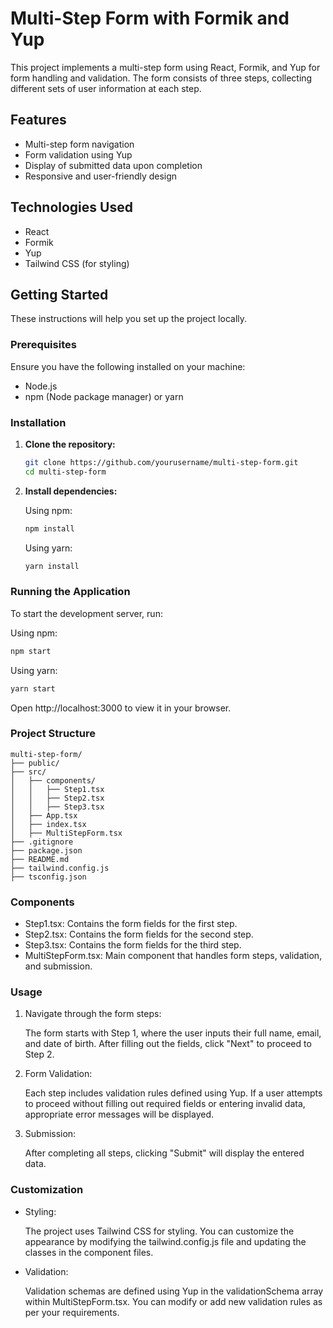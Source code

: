 # Multi-Step Form with Formik and Yup

This project implements a multi-step form using React, Formik, and Yup for form handling and validation. The form consists of three steps, collecting different sets of user information at each step. 

## Features

- Multi-step form navigation
- Form validation using Yup
- Display of submitted data upon completion
- Responsive and user-friendly design

## Technologies Used

- React
- Formik
- Yup
- Tailwind CSS (for styling)

## Getting Started

These instructions will help you set up the project locally.

### Prerequisites

Ensure you have the following installed on your machine:

- Node.js
- npm (Node package manager) or yarn

### Installation

1. **Clone the repository:**

   ```sh
   git clone https://github.com/yourusername/multi-step-form.git
   cd multi-step-form 

2. **Install dependencies:**
   
   Using npm:
   ```sh
   npm install
   ``` 
   Using yarn:

   ```sh
   yarn install

### Running the Application
To start the development server, run:

Using npm:

```sh
npm start
```

Using yarn:

```sh
yarn start
```

Open http://localhost:3000 to view it in your browser.

### Project Structure

```arduino
multi-step-form/
├── public/
├── src/
│   ├── components/
│   │   ├── Step1.tsx
│   │   ├── Step2.tsx
│   │   ├── Step3.tsx
│   ├── App.tsx
│   ├── index.tsx
│   ├── MultiStepForm.tsx
├── .gitignore
├── package.json
├── README.md
├── tailwind.config.js
├── tsconfig.json
```

### Components
- Step1.tsx: Contains the form fields for the first step.
- Step2.tsx: Contains the form fields for the second step.
- Step3.tsx: Contains the form fields for the third step.
- MultiStepForm.tsx: Main component that handles form steps, validation, and submission.

### Usage
1. Navigate through the form steps:

   The form starts with Step 1, where the user inputs their full name, email, and date of birth. After filling out the fields, click "Next" to proceed to Step 2.

2. Form Validation:

   Each step includes validation rules defined using Yup. If a user attempts to proceed without filling out required fields or entering invalid data, appropriate error messages will be displayed.

3. Submission:

   After completing all steps, clicking "Submit" will display the entered data.

### Customization
- Styling:

   The project uses Tailwind CSS for styling. You can customize the appearance by modifying the tailwind.config.js file and updating the classes in the component files.

- Validation:

   Validation schemas are defined using Yup in the validationSchema array within MultiStepForm.tsx. You can modify or add new validation rules as per your requirements.
